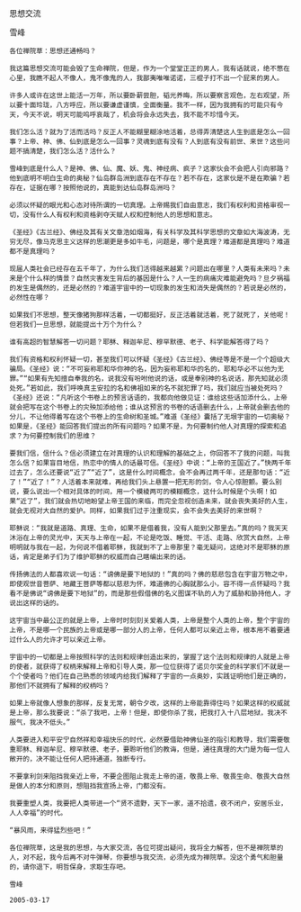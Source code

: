 思想交流

雪峰


    各位禅院草：思想还通畅吗？

    我这篇思想交流可能会毁了生命禅院，但是，作为一个堂堂正正的男人，我有话就说，绝不憋在心里，我瞧不起人不像人，鬼不像鬼的人，我鄙夷唯唯诺诺，三棍子打不出一个屁来的男人。

    许多人或许在这世上能活一万年，所以要卧薪尝胆，韬光养晦，所以要察言观色，左右观望，所以要十面玲珑，八方呼应，所以要谦虚谨慎，全面衡量。我不一样，因为我拥有的可能只有今天，今天不说，明天可能呜呼哀哉了，机会将会永远失去，我不能不珍惜今天。

    我们怎么活？就为了活而活吗？反正人不能糊里糊涂地活着，总得弄清楚这人生到底是怎么一回事？上帝、神、佛、仙到底是怎么一回事？灵魂到底有没有？人到底有没有前世、来世？这些问题不搞清楚，我们怎么活？活什么？

    雪峰到底是什么人？是神、佛、仙、魔、妖、鬼、神经病、疯子？这家伙会不会把人引向邪路？他到底明不明白生命的奥秘？仙岛群岛洲到底存在不存在？若不存在，这家伙是不是在欺骗？若存在，证据在哪？按照他说的，真能到达仙岛群岛洲吗？

    必须以怀疑的眼光和心态对待所谓的一切真理。上帝赐我们自由意志，我们有权利和资格审视一切，没有什么人有权利和资格剥夺天赋人权和控制他人的思想和意志。

    《圣经》《古兰经》、佛经及其有关文章浩如烟海，有关科学及其科学思想的文章如大海波涛，无穷无尽，像马克思主义这样的思潮更是多如牛毛，问题是，哪个是真理？难道都是真理吗？难道都不是真理吗？

    现届人类社会已经存在五千年了，为什么我们活得越来越累？问题出在哪里？人类有未来吗？未来是个什么样的情景？自然灾害发生背后的基因是什么？人一生的病痛灾难能避免吗？旦夕祸福的发生是偶然的，还是必然的？难道宇宙中的一切现象的发生和消失是偶然的？若说是必然的，必然性在哪？

    如果我们不思想，整天像猪狗那样活着，一切都挺好，反正活着就活着，死了就死了，关他呢！但若我们一旦思想，就能提出十万个为什么？

    谁有高超的智慧解答一切问题？耶稣、释迦牟尼、穆罕默德、老子、科学能解答得了吗？

    我们有资格和权利怀疑一切，甚至我们可以怀疑《圣经》《古兰经》、佛经等是不是一个个超级大骗局。《圣经》说：“不可妄称耶和华你神的名，因为妄称耶和华的名的，耶和华必不以他为无罪。”“如果有先知擅自奉我的名，说我没有吩咐他说的话，或是奉别神的名说话，那先知就必须处死。”若如此，我们呼唤真主安拉的名和佛祖如来的名不就犯罪了吗，我们就应当被处死吗？《圣经》还说：“凡听这个书卷上的预言话语的，我都向他做见证：谁给这些话加添什么，上帝就会把写在这个书卷上的灾殃加添给他；谁从这预言的书卷的话语删去什么，上帝就会删去他的分儿，不让他得着写在这个书卷上的生命树和圣城。”难道《圣经》囊括了无垠宇宙的一切奥秘？如果是，《圣经》能回答我们提出的所有问题吗？如果不是，为何要制约他人对真理的探索和追求？为何要控制我们的思维？

    要我们信，信什么？信必须建立在对真理的认识和理解的基础之上，你回答不了我的问题，叫我怎么信？如果盲目地信，热恋中的情人的话最可信。《圣经》中说：“上帝的王国近了。”快两千年过去了，怎么还要说“近了”“近了”，这是什么时间概念，会不会再过两千年，还是那句话：“近了！”“近了！”？人活着本来就难，再给我们头上悬置一把无形的剑，令人心惊胆颤。要么别说，要么说出一个相对具体的时间，用一个模棱两可的模糊概念，这什么时候是个头啊！如果“近了”，我们就会热切地盼望上帝王国的来临，而完全忽视创造未来，就会丧失美好的人生，就会无视对大自然的爱护。同样，如果我们过于注重现实，会不会失去美好的来世啊？

    耶稣说：“我就是道路、真理、生命，如果不是借着我，没有人能到父那里去。”真的吗？我天天沐浴在上帝的灵光中，天天与上帝在一起，不论是吃饭、睡觉、干活、走路、欣赏大自然，上帝明明就与我在一起，为何说不借着耶稣，我就到不了上帝那里？毫无疑问，这绝对不是耶稣的原话，肯定是弟子们为了维护耶稣的权威而自己瞎编出来的话。

    传扬佛法的人都喜欢说一句话：“谤佛是要下地狱的！”真的吗？佛的慈悲包含在宇宙万物之中，即使观世音菩萨、地藏王菩萨等都以慈悲为怀，难道佛的心胸就那么小，容不得一点怀疑吗？我看不是佛说“谤佛是要下地狱”的，而是那些假借佛的名义图谋不轨的人为了威胁和胁持他人，才说出这样的话的。

    这宇宙当中最公正的就是上帝，上帝时时刻刻关爱着人类，上帝是整个人类的上帝，整个宇宙的上帝，不是哪一个民族的上帝或是哪一部分人的上帝，任何人都可以亲近上帝，根本用不着要通过什么人的允许才可以亲近上帝。

    宇宙中的一切都是上帝按照科学的法则和规律创造出来的，掌握了这个法则和规律的人就是上帝的使者，就获得了权柄来解释上帝和引导人类，那一位位获得了诺贝尔奖金的科学家们不就是一个个使者吗？他们在自己熟悉的领域内给我们解释了宇宙的一点奥妙，实践证明他们是正确的，那他们不就拥有了解释的权柄吗？

    如果上帝就像人想象的那样，反复无常，朝令夕改，这样的上帝能靠得住吗？如果这样的权威就是上帝，那么我要说：“杀了我吧，上帝！但是，即使你杀了我，把我打入十八层地狱，我决不服气，我决不低头。”

    人类要进入和平安宁自然祥和幸福快乐的时代，必然要借助神佛仙圣的指引和教导，我们需要敬重耶稣、释迦牟尼、穆罕默德、老子，要聆听他们的教诲，但是，通往真理的大门是为每一位人敞开的，决不能让任何人把持通道，独断专行。

    不要拿利剑来阻挡我亲近上帝，不要企图阻止我走上帝的道，敬畏上帝、敬畏生命、敬畏大自然是做人的本分和原则，想阻挡我宣扬上帝，门都没有。

    我要重塑人类，我要把人类带进一个“贤不遗野，天下一家，道不拾遗，夜不闭户，安居乐业，人人幸福”的时代。

    “暴风雨，来得猛烈些吧！”

    各位禅院草，这是我的思想，与大家交流，各位可提出疑问，我将全力解答，但不是禅院草的人，对不起，我今后再不对牛弹琴，你要想与我交流，必须先成为禅院草。没这个勇气和胆量的，请你退下，明哲保身，求取生存吧。

    雪峰

    2005-03-17



